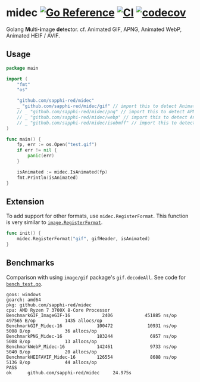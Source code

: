 # midec [![Go Reference](https://pkg.go.dev/badge/github.com/sapphi-red/midec.svg)](https://pkg.go.dev/github.com/sapphi-red/midec) [![CI](https://github.com/sapphi-red/midec/actions/workflows/main.yaml/badge.svg)](https://github.com/sapphi-red/midec/actions/workflows/main.yaml) [![codecov](https://codecov.io/gh/sapphi-red/midec/branch/main/graph/badge.svg?token=H9T7BGUQ7V)](https://codecov.io/gh/sapphi-red/midec)

Golang **M**ulti-**i**mage **de**te**c**tor.
cf. Animated GIF, APNG, Animated WebP, Animated HEIF / AVIF.

## Usage
```go
package main 

import (
	"fmt"
	"os"

	"github.com/sapphi-red/midec"
	_ "github.com/sapphi-red/midec/gif" // import this to detect Animated GIF
	// _ "github.com/sapphi-red/midec/png" // import this to detect APNG
	// _ "github.com/sapphi-red/midec/webp" // import this to detect Animated WebP
	// _ "github.com/sapphi-red/midec/isobmff" // import this to detect Animated HEIF / AVIF
)

func main() {
	fp, err := os.Open("test.gif")
	if err != nil {
		panic(err)
	}

	isAnimated := midec.IsAnimated(fp)
	fmt.Println(isAnimated)
}
```

## Extension
To add support for other formats, use `midec.RegisterFormat`.
This function is very similar to [`image.RegisterFormat`](https://golang.org/pkg/image/#RegisterFormat).

```go
func init() {
	midec.RegisterFormat("gif", gifHeader, isAnimated)
}
```

## Benchmarks
Comparison with using `image/gif` package's `gif.decodeAll`. See code for [`bench_test.go`](https://github.com/sapphi-red/midec/blob/main/bench_test.go).
```text
goos: windows
goarch: amd64
pkg: github.com/sapphi-red/midec
cpu: AMD Ryzen 7 3700X 8-Core Processor
BenchmarkGIF_ImageGIF-16            2406            451885 ns/op          497565 B/op           1435 allocs/op      
BenchmarkGIF_Midec-16             100472             10931 ns/op            5008 B/op             36 allocs/op      
BenchmarkPNG_Midec-16             183244              6957 ns/op            5008 B/op             13 allocs/op      
BenchmarkWebP_Midec-16            142461              9733 ns/op            5040 B/op             20 allocs/op      
BenchmarkHEIFAVIF_Midec-16        126554              8688 ns/op            5136 B/op             44 allocs/op      
PASS
ok      github.com/sapphi-red/midec     24.975s
```
